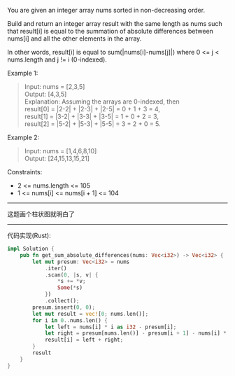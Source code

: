 You are given an integer array nums sorted in non-decreasing order.

Build and return an integer array result with the same length as nums such that result[i] is equal to the summation of absolute differences between nums[i] and all the other elements in the array.

In other words, result[i] is equal to sum(|nums[i]-nums[j]|) where 0 <= j < nums.length and j != i (0-indexed).

Example 1:

> Input: nums = [2,3,5]  
> Output: [4,3,5]  
> Explanation: Assuming the arrays are 0-indexed, then  
> result[0] = |2-2| + |2-3| + |2-5| = 0 + 1 + 3 = 4,  
> result[1] = |3-2| + |3-3| + |3-5| = 1 + 0 + 2 = 3,  
> result[2] = |5-2| + |5-3| + |5-5| = 3 + 2 + 0 = 5.

Example 2:

> Input: nums = [1,4,6,8,10]  
> Output: [24,15,13,15,21]

Constraints:

- 2 <= nums.length <= 105
- 1 <= nums[i] <= nums[i + 1] <= 104

---

这题画个柱状图就明白了

---

代码实现(Rust):

```rust
impl Solution {
    pub fn get_sum_absolute_differences(nums: Vec<i32>) -> Vec<i32> {
        let mut presum: Vec<i32> = nums
            .iter()
            .scan(0, |s, v| {
                *s += *v;
                Some(*s)
            })
            .collect();
        presum.insert(0, 0);
        let mut result = vec![0; nums.len()];
        for i in 0..nums.len() {
            let left = nums[i] * i as i32 - presum[i];
            let right = presum[nums.len()] - presum[i + 1] - nums[i] * (nums.len() - i - 1) as i32;
            result[i] = left + right;
        }
        result
    }
}
```
